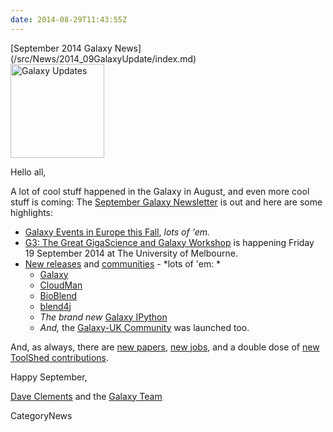 ```yaml
---
date: 2014-08-29T11:43:55Z
---
```

<div class='newsItemHeader'>[September 2014 Galaxy News](/src/News/2014_09GalaxyUpdate/index.md)</div>

<div class='right'>
<a href='/GalaxyUpdates/2014_09'><img src='/Images/Logos/GalaxyUpdate200.png' alt='Galaxy Updates' width=150 /></a>
</div>

Hello all,

A lot of cool stuff happened in the Galaxy in August, and even more cool stuff is coming: The [September Galaxy Newsletter](/src/GalaxyUpdates/2014_09/index.md) is out and here are some highlights:
 
* [Galaxy Events in Europe this Fall](/src/GalaxyUpdates/2014_09/index.md#galaxy-events-in-europe-fall-2014), *lots of 'em.*
* [G3: The Great GigaScience and Galaxy Workshop](/src/GalaxyUpdates/2014_09/index.md#the-great-gigascience-and-galaxy-workshop) is happening Friday 19 September 2014 at The University of Melbourne.
* [New releases](/src/GalaxyUpdates/2014_09/index.md#new-releases) and [communities](/src/GalaxyUpdates/2014_09/index.md#galaxy-uk-community-launched) - *lots of 'em: *
  * [Galaxy](/src/GalaxyUpdates/2014_09/index.md#august-11-2014-galaxy-distribution)
  * [CloudMan](/src/GalaxyUpdates/2014_09/index.md#august-2014-cloudman-release)
  * [BioBlend](/src/GalaxyUpdates/2014_09/index.md#bioblend-051-release)
  * [blend4j](/src/GalaxyUpdates/2014_09/index.md#blend4j-011-release)
  * *The brand new* [Galaxy IPython](/src/GalaxyUpdates/2014_09/index.md#galaxy-ipython)
  * *And,* the [Galaxy-UK Community](/src/GalaxyUpdates/2014_09/index.md#galaxy-uk-community-launched) was launched too.

And, as always, there are [new papers](/src/GalaxyUpdates/2014_09/index.md#new-papers), [new jobs](/GalaxyUpdates/2014_09#whos-hiring), and a double dose of [new ToolShed contributions](/src/GalaxyUpdates/2014_09/index.md#toolshed-contributions).

Happy September,

[Dave Clements](/src/DaveClements/index.md) and the [Galaxy Team](/src/GalaxyTeam/index.md)


CategoryNews

